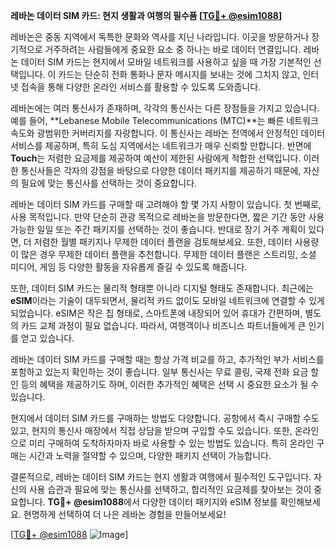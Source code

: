 **레바논 데이터 SIM 카드: 현지 생활과 여행의 필수품 [[TG💪+ @esim1088](https://t.me/s/esim1088)]**

레바논은 중동 지역에서 독특한 문화와 역사를 지닌 나라입니다. 이곳을 방문하거나 장기적으로 거주하려는 사람들에게 중요한 요소 중 하나는 바로 데이터 연결입니다. 레바논 데이터 SIM 카드는 현지에서 모바일 네트워크를 사용하고 싶을 때 가장 기본적인 선택입니다. 이 카드는 단순히 전화 통화나 문자 메시지를 보내는 것에 그치지 않고, 인터넷 접속을 통해 다양한 온라인 서비스를 활용할 수 있도록 도와줍니다.

레바논에는 여러 통신사가 존재하며, 각각의 통신사는 다른 장점들을 가지고 있습니다. 예를 들어, **Lebanese Mobile Telecommunications (MTC)**는 빠른 네트워크 속도와 광범위한 커버리지를 자랑합니다. 이 통신사는 레바논 전역에서 안정적인 데이터 서비스를 제공하며, 특히 도심 지역에서는 네트워크가 매우 신뢰할 만합니다. 반면에 **Touch**는 저렴한 요금제를 제공하여 예산이 제한된 사람에게 적합한 선택입니다. 이러한 통신사들은 각자의 강점을 바탕으로 다양한 데이터 패키지를 제공하기 때문에, 자신의 필요에 맞는 통신사를 선택하는 것이 중요합니다.

레바논 데이터 SIM 카드를 구매할 때 고려해야 할 몇 가지 사항이 있습니다. 첫 번째로, 사용 목적입니다. 만약 단순히 관광 목적으로 레바논을 방문한다면, 짧은 기간 동안 사용 가능한 일일 또는 주간 패키지를 선택하는 것이 좋습니다. 반대로 장기 거주 계획이 있다면, 더 저렴한 월별 패키지나 무제한 데이터 플랜을 검토해보세요. 또한, 데이터 사용량이 많은 경우 무제한 데이터 플랜을 추천합니다. 무제한 데이터 플랜은 스트리밍, 소셜 미디어, 게임 등 다양한 활동을 자유롭게 즐길 수 있도록 해줍니다.

또한, 데이터 SIM 카드는 물리적 형태뿐 아니라 디지털 형태도 존재합니다. 최근에는 **eSIM**이라는 기술이 대두되면서, 물리적 카드 없이도 모바일 네트워크에 연결할 수 있게 되었습니다. eSIM은 작은 칩 형태로, 스마트폰에 내장되어 있어 휴대가 간편하며, 별도의 카드 교체 과정이 필요 없습니다. 따라서, 여행객이나 비즈니스 파트너들에게 큰 인기를 얻고 있습니다.

레바논 데이터 SIM 카드를 구매할 때는 항상 가격 비교를 하고, 추가적인 부가 서비스를 포함하고 있는지 확인하는 것이 좋습니다. 일부 통신사는 무료 콜링, 국제 전화 요금 할인 등의 혜택을 제공하기도 하며, 이러한 추가적인 혜택은 선택 시 중요한 요소가 될 수 있습니다.

현지에서 데이터 SIM 카드를 구매하는 방법도 다양합니다. 공항에서 즉시 구매할 수도 있고, 현지의 통신사 매장에서 직접 상담을 받으며 구입할 수도 있습니다. 또한, 온라인으로 미리 구매하여 도착하자마자 바로 사용할 수 있는 방법도 있습니다. 특히 온라인 구매는 시간과 노력을 절약할 수 있으며, 다양한 패키지 선택이 가능합니다.

결론적으로, 레바논 데이터 SIM 카드는 현지 생활과 여행에서 필수적인 도구입니다. 자신의 사용 습관과 필요에 맞는 통신사를 선택하고, 합리적인 요금제를 찾아보는 것이 중요합니다. **TG💪+ @esim1088**에서 다양한 데이터 패키지와 eSIM 정보를 확인해보세요. 현명하게 선택하여 더 나은 레바논 경험을 만들어보세요!

[[TG💪+ @esim1088](https://t.me/s/esim1088) ![Image](https://i.postimg.cc/Y0z9fWf4/image.png)]